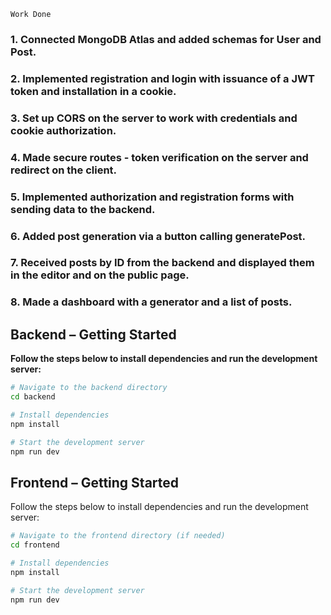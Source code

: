     Work Done

### 1. Connected MongoDB Atlas and added schemas for User and Post.

### 2. Implemented registration and login with issuance of a JWT token and installation in a cookie.

### 3. Set up CORS on the server to work with credentials and cookie authorization.

### 4. Made secure routes - token verification on the server and redirect on the client.

### 5. Implemented authorization and registration forms with sending data to the backend.

### 6. Added post generation via a button calling generatePost.

### 7. Received posts by ID from the backend and displayed them in the editor and on the public page.

### 8. Made a dashboard with a generator and a list of posts.

## Backend – Getting Started

**Follow the steps below to install dependencies and run the development server:**

```bash
# Navigate to the backend directory
cd backend

# Install dependencies
npm install

# Start the development server
npm run dev
```

## Frontend – Getting Started

Follow the steps below to install dependencies and run the development server:

```bash
# Navigate to the frontend directory (if needed)
cd frontend

# Install dependencies
npm install

# Start the development server
npm run dev
```
